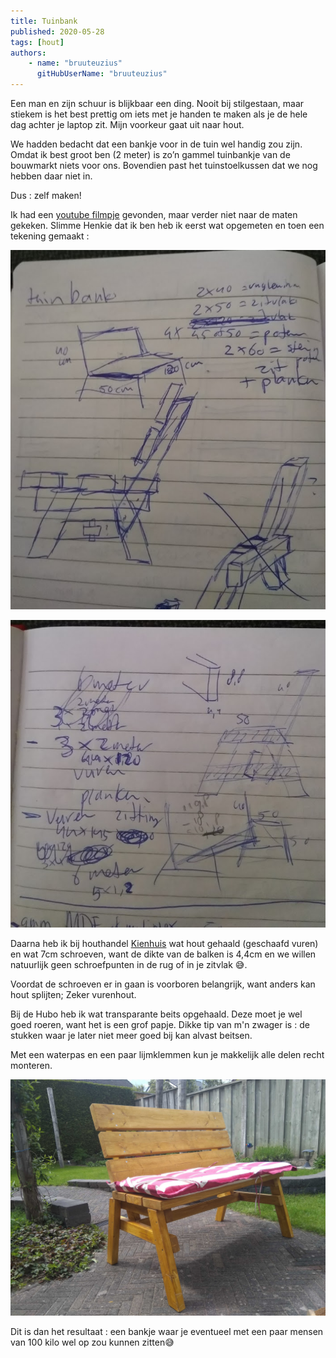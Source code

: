 ```yaml
---
title: Tuinbank
published: 2020-05-28
tags: [hout]
authors: 
    - name: "bruuteuzius"
      gitHubUserName: "bruuteuzius"
---
```


Een man en zijn schuur is blijkbaar een ding. Nooit bij stilgestaan, maar stiekem is het best prettig om iets met je handen te maken als je de hele dag achter je laptop zit. Mijn voorkeur gaat uit naar hout.

We hadden bedacht dat een bankje voor in de tuin wel handig zou zijn. Omdat ik best groot ben (2 meter) is zo’n gammel tuinbankje van de bouwmarkt niets voor ons. Bovendien past het tuinstoelkussen dat we nog hebben daar niet in.

Dus : zelf maken!

Ik had een [youtube filmpje](https://www.youtube.com/watch?v=LuiuJLbZBh4) gevonden, maar verder niet naar de maten gekeken. Slimme Henkie dat ik ben heb ik eerst wat opgemeten en toen een tekening gemaakt :

![](media/tekeningbankje1.png)

![](media/tekeningbankje2.png)

  
Daarna heb ik bij houthandel [Kienhuis](https://www.handelsondernemingkienhuis.nl/) wat hout gehaald (geschaafd vuren) en wat 7cm schroeven, want de dikte van de balken is 4,4cm en we willen natuurlijk geen schroefpunten in de rug of in je zitvlak 😅.

Voordat de schroeven er in gaan is voorboren belangrijk, want anders kan hout splijten; Zeker vurenhout.

Bij de Hubo heb ik wat transparante beits opgehaald. Deze moet je wel goed roeren, want het is een grof papje. Dikke tip van m'n zwager is : de stukken waar je later niet meer goed bij kan alvast beitsen.

Met een waterpas en een paar lijmklemmen kun je makkelijk alle delen recht monteren.

![](media/img_20200515_145954.jpg "Tuinbank")

Dit is dan het resultaat : een bankje waar je eventueel met een paar mensen van 100 kilo wel op zou kunnen zitten😅
